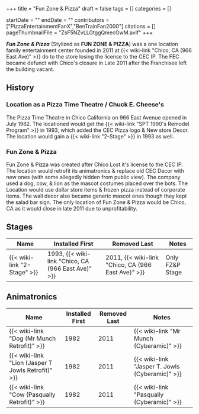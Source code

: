 +++
title = "Fun Zone & Pizza"
draft = false
tags = []
categories = []


startDate = ""
endDate = ""
contributors = ["PizzaEntertainmentFanX","BenTrainFan2000"]
citations = []
pageThumbnailFile = "ZsF5NZvLLGtggQmecGwM.avif"
+++

***Fun Zone &amp; Pizza*** (Stylized as **FUN ZONE &amp; PIZZA**) was a one location family entertainment center founded in 2011 at {{< wiki-link "Chico, CA (966 East Ave)" >}} do to the store losing the license to the CEC IP. The FEC became defunct with Chico's closure in Late 2011 after the Franchisee left the building vacant.

## History

### Location as a Pizza Time Theatre / Chuck E. Cheese's

The Pizza Time Theatre in Chico California on 966 East Avenue opened in July 1982. The locationed would get the {{< wiki-link "SPT 1990's Remodel Program" >}} in 1993, which added the CEC Pizza logo &amp; New store Decor. The location would gain a {{< wiki-link "2-Stage" >}} in 1993 as well.

### Fun Zone &amp; Pizza

Fun Zone &amp; Pizza was created after Chico Lost it's license to the CEC IP. The location would retrofit its animatronics &amp; replace old CEC Decor with new ones (with some allegedly hidden from public view). The company used a dog, cow, &amp; lion as the mascot costumes placed over the bots. The Location would use dollar store items &amp; frozen pizza instead of corporate items. The wall decor also became generic mascot ones though they kept the salad bar sign. The only location of Fun Zone &amp; Pizza would be Chico, CA as it would close in late 2011 due to unprofitability.

## Stages

| Name                              | Installed First                                          | Removed Last                                             | Notes               |
|-----------------------------------|----------------------------------------------------------|----------------------------------------------------------|---------------------|
| {{< wiki-link "2-Stage" >}} | 1993, {{< wiki-link "Chico, CA (966 East Ave)" >}} | 2011, {{< wiki-link "Chico, CA (966 East Ave)" >}} | Only FZ&amp;P Stage |

## Animatronics

| Name                                                     | Installed First | Removed Last | Notes                                                |
|----------------------------------------------------------|-----------------|--------------|------------------------------------------------------|
| {{< wiki-link "Dog (Mr Munch Retrofit)" >}}        | 1982            | 2011         | {{< wiki-link "Mr Munch (Cyberamic)" >}}       |
| {{< wiki-link "Lion (Jasper T Jowls Retrofit)" >}} | 1982            | 2011         | {{< wiki-link "Jasper T. Jowls (Cyberamic)" >}} |
| {{< wiki-link "Cow (Pasqually Retrofit)" >}}       | 1982            | 2011         | {{< wiki-link "Pasqually (Cyberamic)" >}}      |